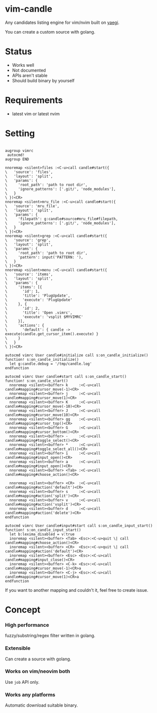 # vim-candle

Any candidates listing engine for vim/nvim built on [yaegi](https://github.com/containous/yaegi).

You can create a custom source with golang.


# Status

- Works well
- Not documented
- APIs aren't stable
- Should build binary by yourself

# Requirements

- latest vim or latest nvim



# Setting

```viml

augroup vimrc
 autocmd!
augroup END

nnoremap <silent>files :<C-u>call candle#start({
\   'source': 'files',
\   'layout': 'split',
\   'params': {
\     'root_path': 'path to root dir',
\     'ignore_patterns': ['.git/', 'node_modules'],
\   }
\ })<CR>
nnoremap <silent>mru_file :<C-u>call candle#start({
\   'source': 'mru_file',
\   'layout': 'split',
\   'params': {
\     'filepath': g:candle#source#mru_file#filepath,
\     'ignore_patterns': ['.git/', 'node_modules'],
\   }
\ })<CR>
nnoremap <silent>grep :<C-u>call candle#start({
\   'source': 'grep',
\   'layout': 'split',
\   'params': {
\     'root_path': 'path to root dir',
\     'pattern': input('PATTERN: '),
\   }
\ })<CR>
nnoremap <silent>menu :<C-u>call candle#start({
\   'source': 'items',
\   'layout': 'split',
\   'params': {
\     'items': [{
\       'id': 1,
\       'title': 'PlugUpdate',
\       'execute': 'PlugUpdate'
\     }, {
\       'id': 2,
\       'title': 'Open .vimrc',
\       'execute': 'vsplit $MYVIMRC'
\     }],
\     'actions': {
\       'default': { candle -> execute(candle.get_cursor_item().execute) }
\     }
\   }
\ })<CR>

autocmd vimrc User candle#initialize call s:on_candle_initialize()
function! s:on_candle_initialize()
  let g:candle.debug = '/tmp/candle.log'
endfunction

autocmd vimrc User candle#start call s:on_candle_start()
function! s:on_candle_start()
  nnoremap <silent><buffer> k     :<C-u>call candle#mapping#cursor_move(-1)<CR>
  nnoremap <silent><buffer> j     :<C-u>call candle#mapping#cursor_move(1)<CR>
  nnoremap <silent><buffer> K     :<C-u>call candle#mapping#cursor_move(-10)<CR>
  nnoremap <silent><buffer> J     :<C-u>call candle#mapping#cursor_move(10)<CR>
  nnoremap <silent><buffer> gg    :<C-u>call candle#mapping#cursor_top()<CR>
  nnoremap <silent><buffer> G     :<C-u>call candle#mapping#cursor_bottom()<CR>
  nnoremap <silent><buffer> -     :<C-u>call candle#mapping#toggle_select()<CR>
  nnoremap <silent><buffer> *     :<C-u>call candle#mapping#toggle_select_all()<CR>
  nnoremap <silent><buffer> i     :<C-u>call candle#mapping#input_open()<CR>
  nnoremap <silent><buffer> a     :<C-u>call candle#mapping#input_open()<CR>
  nnoremap <silent><buffer> <Tab> :<C-u>call candle#mapping#choose_action()<CR>

  nnoremap <silent><buffer> <CR>  :<C-u>call candle#mapping#action('default')<CR>
  nnoremap <silent><buffer> s     :<C-u>call candle#mapping#action('split')<CR>
  nnoremap <silent><buffer> v     :<C-u>call candle#mapping#action('vsplit')<CR>
  nnoremap <silent><buffer> d     :<C-u>call candle#mapping#action('delete')<CR>
endfunction

autocmd vimrc User candle#input#start call s:on_candle_input_start()
function! s:on_candle_input_start()
  let b:lexima_disabled = v:true
  inoremap <silent><buffer> <Tab> <Esc>:<C-u>quit \| call candle#mapping#choose_action()<CR>
  inoremap <silent><buffer> <CR>  <Esc>:<C-u>quit \| call candle#mapping#action('default')<CR>
  inoremap <silent><buffer> <Esc> <Esc>:<C-u>call candle#mapping#input_close()<CR>
  inoremap <silent><buffer> <C-k> <Esc>:<C-u>call candle#mapping#cursor_move(-1)<CR>a
  inoremap <silent><buffer> <C-j> <Esc>:<C-u>call candle#mapping#cursor_move(1)<CR>a
endfunction
```

If you want to another mapping and couldn't it, feel free to create issue.

# Concept

### High performance
fuzzy/substring/regex filter written in golang.


### Extensible
Can create a source with golang.


### Works on vim/neovim both
Use `job` API only.


### Works any platforms
Automatic download suitable binary.


